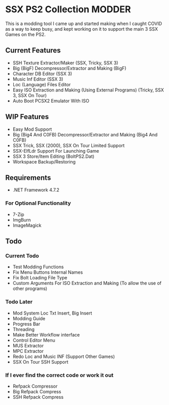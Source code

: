 
# SSX PS2 Collection MODDER

This is a modding tool I came up and started making when I caught COVID as a way to keep busy, and kept working on it to support the main 3 SSX Games on the PS2.

## Current Features
- SSH Texture Extractor/Maker (SSX, Tricky, SSX 3)
- Big (BigF) Decompressor/Extractor and Making (BigF)
- Character DB Editor (SSX 3)
- Music Inf Editor (SSX 3)
- Loc (Language) Files Editor
- Easy ISO Extraction and Making (Using External Programs) (Tricky, SSX 3, SSX On Tour)
- Auto Boot PCSX2 Emulator With ISO

## WIP Features
- Easy Mod Support
- Big (Big4 And C0FB) Decompressor/Extractor and Making (Big4 And C0FB)
- SSX Trick, SSX (2000), SSX On Tour Limited Support
- SSX-ElfLdr Support For Launching Game
- SSX 3 Store/Item Editing (BoltPS2.Dat)
- Workspace Backup/Restoring

## Requirements

- .NET Framework 4.7.2

### For Optional Functionality
- 7-Zip
- ImgBurn
- ImageMagick

## Todo

### Current Todo
- Test Modding Functions
- Fix Menu Buttons Internal Names
- Fix Bolt Loading File Type
- Custom Arguments For ISO Extraction and Making (To allow the use of other programs)

### Todo Later
- Mod System Loc Txt Insert, Big Insert
- Modding Guide
- Progress Bar
- Threading
- Make Better Workflow interface
- Control Editor Menu
- MUS Extractor
- MPC Extractor
- Redo Loc and Music INF (Support Other Games)
- SSX On Tour SSH Support

### If I ever find the correct code or work it out
- Refpack Compressor
- Big Refpack Compress
- SSH Refpack Compress
